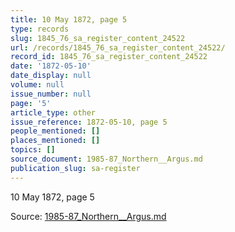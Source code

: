 ```yaml
---
title: 10 May 1872, page 5
type: records
slug: 1845_76_sa_register_content_24522
url: /records/1845_76_sa_register_content_24522/
record_id: 1845_76_sa_register_content_24522
date: '1872-05-10'
date_display: null
volume: null
issue_number: null
page: '5'
article_type: other
issue_reference: 1872-05-10, page 5
people_mentioned: []
places_mentioned: []
topics: []
source_document: 1985-87_Northern__Argus.md
publication_slug: sa-register
---
```


10 May 1872, page 5

Source: [1985-87_Northern__Argus.md](/downloads/markdown/1985-87_Northern__Argus.md)
